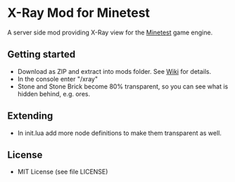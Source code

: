 # X-Ray Mod for Minetest

A server side mod providing X-Ray view for the [Minetest](https://www.minetest.net/) game engine.

## Getting started

* Download as ZIP and extract into mods folder. See [Wiki](https://dev.minetest.net/Installing_Mods) for details.
* In the console enter "/xray"
* Stone and Stone Brick become 80% transparent, so you can see what is hidden behind, e.g. ores.

## Extending

* In init.lua add more node definitions to make them transparent as well.

## License

* MIT License (see file LICENSE)
